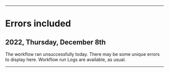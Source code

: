 
***

# Errors included

## 2022, Thursday, December 8th

The workflow ran unsuccessfully today. There may be some unique errors to display here. Workflow run Logs are available, as usual.

***
